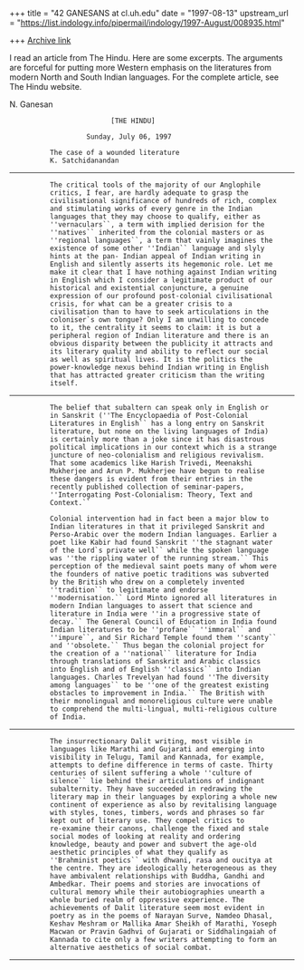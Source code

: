 +++
title = "42 GANESANS at cl.uh.edu"
date = "1997-08-13"
upstream_url = "https://list.indology.info/pipermail/indology/1997-August/008935.html"

+++
[Archive link](https://list.indology.info/pipermail/indology/1997-August/008935.html)



I read an article from The Hindu. Here are some excerpts.
The arguments are forceful for putting more Western emphasis
on the literatures from modern North and South Indian languages.
For the complete article, see The Hindu website.

N. Ganesan

                             [THE HINDU]

                       Sunday, July 06, 1997

              The case of a wounded literature
              K. Satchidanandan


*************************
              The critical tools of the majority of our Anglophile
              critics, I fear, are hardly adequate to grasp the
              civilisational significance of hundreds of rich, complex
              and stimulating works of every genre in the Indian
              languages that they may choose to qualify, either as
              ''vernaculars``, a term with implied derision for the
              ''natives`` inherited from the colonial masters or as
              ''regional languages``, a term that vainly imagines the
              existence of some other ''Indian`` language and slyly
              hints at the pan- Indian appeal of Indian writing in
              English and silently asserts its hegemonic role. Let me
              make it clear that I have nothing against Indian writing
              in English which I consider a legitimate product of our
              historical and existential conjuncture, a genuine
              expression of our profound post-colonial civilisational
              crisis, for what can be a greater crisis to a
              civilisation than to have to seek articulations in the
              coloniser`s own tongue? Only I am unwilling to concede
              to it, the centrality it seems to claim: it is but a
              peripheral region of Indian literature and there is an
              obvious disparity between the publicity it attracts and
              its literary quality and ability to reflect our social
              as well as spiritual lives. It is the politics the
              power-knowledge nexus behind Indian writing in English
              that has attracted greater criticism than the writing
              itself.


***********

              The belief that subaltern can speak only in English or
              in Sanskrit (''The Encyclopaedia of Post-Colonial
              Literatures in English`` has a long entry on Sanskrit
              literature, but none on the living languages of India)
              is certainly more than a joke since it has disastrous
              political implications in our context which is a strange
              juncture of neo-colonialism and religious revivalism.
              That some academics like Harish Trivedi, Meenakshi
              Mukherjee and Arun P. Mukherjee have begun to realise
              these dangers is evident from their entries in the
              recently published collection of seminar-papers,
              ''Interrogating Post-Colonialism: Theory, Text and
              Context.``

              Colonial intervention had in fact been a major blow to
              Indian literatures in that it privileged Sanskrit and
              Perso-Arabic over the modern Indian languages. Earlier a
              poet like Kabir had found Sanskrit ''the stagnant water
              of the Lord`s private well`` while the spoken language
              was ''the rippling water of the running stream.`` This
              perception of the medieval saint poets many of whom were
              the founders of native poetic traditions was subverted
              by the British who drew on a completely invented
              ''tradition`` to legitimate and endorse
              ''modernisation.`` Lord Minto ignored all literatures in
              modern Indian languages to assert that science and
              literature in India were ''in a progressive state of
              decay.`` The General Council of Education in India found
              Indian literatures to be ''profane`` ''immoral`` and
              ''impure``, and Sir Richard Temple found them ''scanty``
              and ''obsolete.`` Thus began the colonial project for
              the creation of a ''national`` literature for India
              through translations of Sanskrit and Arabic classics
              into English and of English ''classics`` into Indian
              languages. Charles Trevelyan had found ''The diversity
              among languages`` to be ''one of the greatest existing
              obstacles to improvement in India.`` The British with
              their monolingual and monoreligious culture were unable
              to comprehend the multi-lingual, multi-religious culture
              of India.

*****************************

              The insurrectionary Dalit writing, most visible in
              languages like Marathi and Gujarati and emerging into
              visibility in Telugu, Tamil and Kannada, for example,
              attempts to define difference in terms of caste. Thirty
              centuries of silent suffering a whole ''culture of
              silence`` lie behind their articulations of indignant
              subalternity. They have succeeded in redrawing the
              literary map in their languages by exploring a whole new
              continent of experience as also by revitalising language
              with styles, tones, timbers, words and phrases so far
              kept out of literary use. They compel critics to
              re-examine their canons, challenge the fixed and stale
              social modes of looking at reality and ordering
              knowledge, beauty and power and subvert the age-old
              aesthetic principles of what they qualify as
              ''Brahminist poetics`` with dhwani, rasa and oucitya at
              the centre. They are ideologically heterogeneous as they
              have ambivalent relationships with Buddha, Gandhi and
              Ambedkar. Their poems and stories are invocations of
              cultural memory while their autobiographies unearth a
              whole buried realm of oppressive experience. The
              achievements of Dalit literature seem most evident in
              poetry as in the poems of Narayan Surve, Namdeo Dhasal,
              Keshav Meshram or Mallika Amar Sheikh of Marathi, Yoseph
              Macwan or Pravin Gadhvi of Gujarati or Siddhalingaiah of
              Kannada to cite only a few writers attempting to form an
              alternative aesthetics of social combat.

*****************************************





